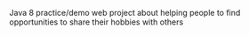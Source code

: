 Java 8 practice/demo web project about helping people to find opportunities to share their hobbies with others
